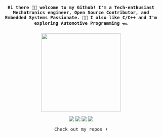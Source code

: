 <h4 align="center"><samp> Hi there 👋🏼 welcome to my Github! I'm a Tech-enthusiast Mechatronics engineer, Open Source Contributor, and Embedded Systems Passionate. 👨‍💻 I also like C/C++ and I'm exploring Automotive Programming 🏎️</samp></h4>

<p align="center">
  <img width="250" src="https://media4.giphy.com/media/qgQUggAC3Pfv687qPC/giphy.gif">
</p>


<p align="center">
<a href= "https://www.linkedin.com/in/hossamnasri/"><img src="https://cdn-icons.flaticon.com/png/512/3536/premium/3536569.png?token=exp=1660650890~hmac=b97eb9399856934d7cf1e14ed88968f4"/></a>
<a href= "https://www.facebook.com/hossamnasriiii/"><img src="https://cdn-icons-png.flaticon.com/512/1051/1051309.png"/></a>
<a href= "hossamnasri99@outlook.com"><img src="https://cdn-icons-png.flaticon.com/512/732/732072.png"/></a>
<a href= "+20 111 449 6811"><img src="https://cdn-icons-png.flaticon.com/512/1384/1384007.png"/></a>
</p>

<p align="center"><samp>
Check out my repos ⬇️  
  </samp>
</p>

